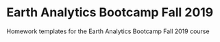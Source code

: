 # Earth Analytics Bootcamp Fall 2019
Homework templates for the Earth Analytics Bootcamp Fall 2019 course
